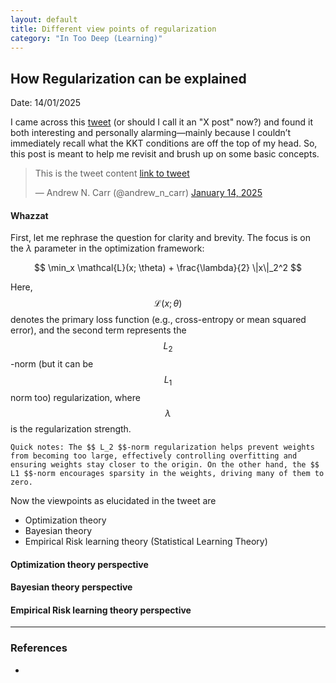```yaml
---
layout: default
title: Different view points of regularization
category: "In Too Deep (Learning)"
---
```

## How Regularization can be explained

Date: 14/01/2025

I came across this [tweet](https://x.com/andrew_n_carr/status/1875625454025240730) (or should I call it an "X post" now?) and found it both interesting and personally alarming—mainly because I couldn’t immediately recall what the KKT conditions are off the top of my head. So, this post is meant to help me revisit and brush up on some basic concepts.

<blockquote class="twitter-tweet">
  <p lang="en" dir="ltr">This is the tweet content <a href="https://x.com/andrew_n_carr/status/1875625454025240730">link to tweet</a></p>
  &mdash; Andrew N. Carr (@andrew_n_carr) <a href="https://x.com/andrew_n_carr/status/1875625454025240730">January 14, 2025</a>
</blockquote>
<script async src="https://platform.twitter.com/widgets.js" charset="utf-8"></script>

#### Whazzat
First, let me rephrase the question for clarity and brevity. The focus is on the $\lambda$ parameter in the optimization framework:

$$
\min_x \mathcal{L}(x; \theta) + \frac{\lambda}{2} \|x\|_2^2
$$

Here, $$ \mathcal{L}(x; \theta) $$ denotes the primary loss function (e.g., cross-entropy or mean squared error), and the second term represents the $$ L_2 $$-norm (but it can be $$ L_1 $$ norm too) regularization, where $$ \lambda $$ is the regularization strength.

```
Quick notes: The $$ L_2 $$​-norm regularization helps prevent weights from becoming too large, effectively controlling overfitting and ensuring weights stay closer to the origin. On the other hand, the $$ L1 $$​-norm encourages sparsity in the weights, driving many of them to zero.
```

Now the viewpoints as elucidated in the tweet are
- Optimization theory
- Bayesian theory 
- Empirical Risk learning theory (Statistical Learning Theory)

#### Optimization theory perspective

#### Bayesian theory perspective

#### Empirical Risk learning theory perspective

---
### References
- 